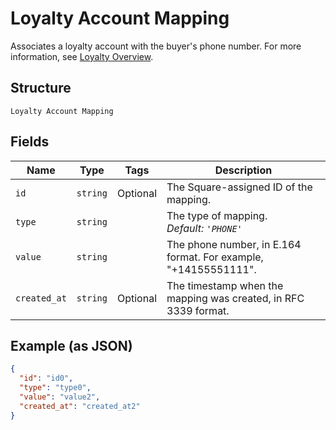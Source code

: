 
# Loyalty Account Mapping

Associates a loyalty account with the buyer's phone number.
For more information, see
[Loyalty Overview](https://developer.squareup.com/docs/loyalty/overview).

## Structure

`Loyalty Account Mapping`

## Fields

| Name | Type | Tags | Description |
|  --- | --- | --- | --- |
| `id` | `string` | Optional | The Square-assigned ID of the mapping. |
| `type` | `string` |  | The type of mapping.<br>*Default: `'PHONE'`* |
| `value` | `string` |  | The phone number, in E.164 format. For example, "+14155551111". |
| `created_at` | `string` | Optional | The timestamp when the mapping was created, in RFC 3339 format. |

## Example (as JSON)

```json
{
  "id": "id0",
  "type": "type0",
  "value": "value2",
  "created_at": "created_at2"
}
```

